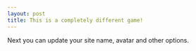 ```yaml
---
layout: post
title: This is a completely different game!
---
```


Next you can update your site name, avatar and other options.